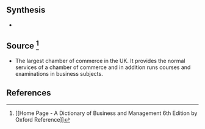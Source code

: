 ## Synthesis
- 
## Source [^1]
- The largest chamber of commerce in the UK. It provides the normal services of a chamber of commerce and in addition runs courses and examinations in business subjects.
## References

[^1]: [[Home Page - A Dictionary of Business and Management 6th Edition by Oxford Reference]]
